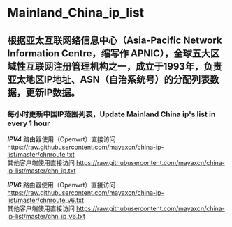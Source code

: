 # Mainland_China_ip_list

## 根据亚太互联网络信息中心（Asia-Pacific Network Information Centre，缩写作 APNIC），全球五大区域性互联网注册管理机构之一，成立于1993年，负责亚太地区IP地址、ASN（自治系统号）的分配列表数据，更新IP数据。

### 每小时更新中国IP范围列表，Update Mainland China ip's list in every 1 hour

***************IPV4***************
路由器使用（Openwrt）直接访问 https://raw.githubusercontent.com/mayaxcn/china-ip-list/master/chnroute.txt <br>
其他客户端使用直接访问 https://raw.githubusercontent.com/mayaxcn/china-ip-list/master/chn_ip.txt

***************IPV6***************
路由器使用（Openwrt）直接访问 https://raw.githubusercontent.com/mayaxcn/china-ip-list/master/chnroute_v6.txt <br>
其他客户端使用直接访问 https://raw.githubusercontent.com/mayaxcn/china-ip-list/master/chn_ip_v6.txt
